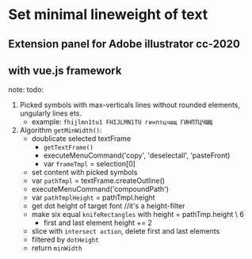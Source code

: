 Set minimal lineweight of text
===
Extension panel for Adobe illustrator cc-2020
---
with vue.js framework
---
note: 
todo:
 1. Picked symbols with max-verticals lines without rounded elements, ungularly lines ets.
    * example: `fhijlmn1tu1 FHIJLMN1TU гинптцчшщ ГИНПТЦЧШЩ`
 2. Algorithm `getMinWidth()`:
    * doublicate selected textFrame
       * `getTextFrame()`
       * executeMenuCommand('copy', 'deselectall', 'pasteFront)
       * var `frameTmpl` = selection[0]
    * set content with picked symbols
    * var `pathTmpl` = textFrame.createOutline()
    * executeMenuCommand('compoundPath')
    * var `pathTmplHeight` = pathTmpl.height
    * get dot height of target font //it's a height-filter
    * make six equal `knifeRectangles` with height = pathTmp.height \ 6
       * first and last element height += 2
    * slice with `intersect action`, delete first and last elements
    * filtered by `dotHeight`
    * return `minWidth`
 